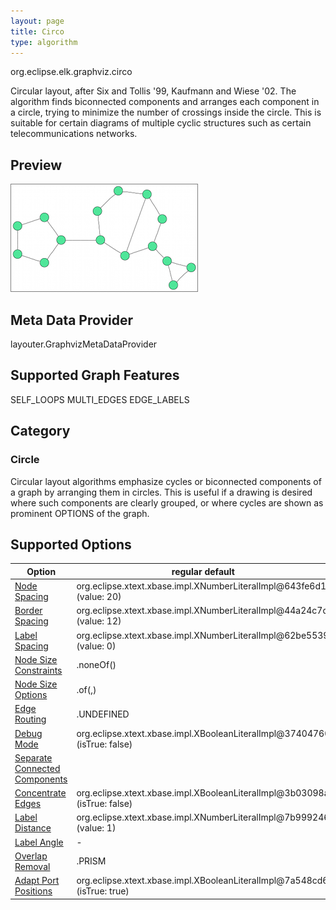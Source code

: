```yaml
---
layout: page
title: Circo
type: algorithm
---
```

org.eclipse.elk.graphviz.circo

Circular layout, after Six and Tollis '99, Kaufmann and Wiese '02. The algorithm finds biconnected components and arranges each component in a circle, trying to minimize the number of crossings inside the circle. This is suitable for certain diagrams of multiple cyclic structures such as certain telecommunications networks.

## Preview
![](images/circo.png)

## Meta Data Provider
layouter.GraphvizMetaDataProvider

## Supported Graph Features
SELF_LOOPS
MULTI_EDGES
EDGE_LABELS

## Category
### Circle
Circular layout algorithms emphasize cycles or biconnected components of a graph by arranging them in circles. This is useful if a drawing is desired where such components are clearly grouped, or where cycles are shown as prominent OPTIONS of the graph.

## Supported Options

Option | regular default | algorithm default
----|----|----
[Node Spacing](org-eclipse-elk-spacing-node) | org.eclipse.xtext.xbase.impl.XNumberLiteralImpl@643fe6d1 (value: 20) | org.eclipse.xtext.xbase.impl.XNumberLiteralImpl@44fbcbc4 (value: 40)
[Border Spacing](org-eclipse-elk-spacing-border) | org.eclipse.xtext.xbase.impl.XNumberLiteralImpl@44a24c7d (value: 12) | org.eclipse.xtext.xbase.impl.XNumberLiteralImpl@6da6e5f4 (value: 10)
[Label Spacing](org-eclipse-elk-spacing-label) | org.eclipse.xtext.xbase.impl.XNumberLiteralImpl@62be5539 (value: 0) | 
[Node Size Constraints](org-eclipse-elk-nodeSize-constraints) | <XFeatureCallImplCustom>.noneOf(<XFeatureCallImplCustom>) | 
[Node Size Options](org-eclipse-elk-nodeSize-options) | <XFeatureCallImplCustom>.of(<XMemberFeatureCallImplCustom>,<XMemberFeatureCallImplCustom>) | 
[Edge Routing](org-eclipse-elk-edgeRouting) | <XFeatureCallImplCustom>.UNDEFINED | <XFeatureCallImplCustom>.SPLINES
[Debug Mode](org-eclipse-elk-debugMode) | org.eclipse.xtext.xbase.impl.XBooleanLiteralImpl@37404760 (isTrue: false) | 
[Separate Connected Components](org-eclipse-elk-separateConnectedComponents) |  | org.eclipse.xtext.xbase.impl.XBooleanLiteralImpl@34a49c1 (isTrue: false)
[Concentrate Edges](org-eclipse-elk-graphviz-concentrate) | org.eclipse.xtext.xbase.impl.XBooleanLiteralImpl@3b03098a (isTrue: false) | 
[Label Distance](org-eclipse-elk-graphviz-labelDistance) | org.eclipse.xtext.xbase.impl.XNumberLiteralImpl@7b999246 (value: 1) | 
[Label Angle](org-eclipse-elk-graphviz-labelAngle) | - <XNumberLiteralImpl> | 
[Overlap Removal](org-eclipse-elk-graphviz-overlapMode) | <XFeatureCallImplCustom>.PRISM | 
[Adapt Port Positions](org-eclipse-elk-graphviz-adaptPortPositions) | org.eclipse.xtext.xbase.impl.XBooleanLiteralImpl@7a548cd6 (isTrue: true) | 

